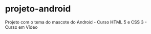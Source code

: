 # projeto-android
 Projeto com o tema do mascote do Android - Curso HTML 5 e CSS 3 - Curso em Vídeo

